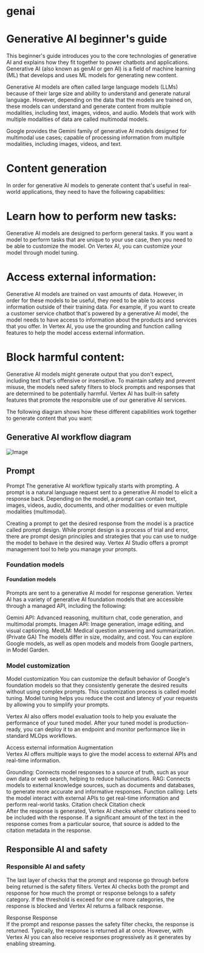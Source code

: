 # genai
<h1>Generative AI beginner's guide 
</h1>
This beginner's guide introduces you to the core technologies of generative AI and explains how they fit together to power chatbots and applications. Generative AI (also known as genAI or gen AI) is a field of machine learning (ML) that develops and uses ML models for generating new content.

Generative AI models are often called large language models (LLMs) because of their large size and ability to understand and generate natural language. 
However, depending on the data that the models are trained on, these models can understand and generate content from multiple modalities, including text, images, videos, and audio. Models that work with multiple modalities of data are called multimodal models.

Google provides the Gemini family of generative AI models designed for multimodal use cases; capable of processing information from multiple modalities, including images, videos, and text.

<h1>Content generation</h1>
In order for generative AI models to generate content that's useful in real-world applications, they need to have the following capabilities:

<h1>Learn how to perform new tasks:</h1>

Generative AI models are designed to perform general tasks. If you want a model to perform tasks that are unique to your use case, then you need to be able to customize the model. On Vertex AI, you can customize your model through model tuning.



<h1>Access external information:</h1>

Generative AI models are trained on vast amounts of data. However, in order for these models to be useful, they need to be able to access information outside of their training data. For example, if you want to create a customer service chatbot that's powered by a generative AI model, the model needs to have access to information about the products and services that you offer. In Vertex AI, you use the grounding and function calling features to help the model access external information.

<h1>Block harmful content:</h1>

Generative AI models might generate output that you don't expect, including text that's offensive or insensitive. To maintain safety and prevent misuse, the models need safety filters to block prompts and responses that are determined to be potentially harmful. Vertex AI has built-in safety features that promote the responsible use of our generative AI services.

The following diagram shows how these different capabilities work together to generate content that you want:

<h2>Generative AI workflow diagram</h2>  

![Image](https://github.com/user-attachments/assets/fa0a2785-57e9-4aa6-bd3f-306a8f884f1b)

<h2>Prompt</h2>  
Prompt	
The generative AI workflow typically starts with prompting. A prompt is a natural language request sent to a generative AI model to elicit a response back. Depending on the model, a prompt can contain text, images, videos, audio, documents, and other modalities or even multiple modalities (multimodal).

Creating a prompt to get the desired response from the model is a practice called prompt design. While prompt design is a process of trial and error, there are prompt design principles and strategies that you can use to nudge the model to behave in the desired way. Vertex AI Studio offers a prompt management tool to help you manage your prompts.

<h3>Foundation models</h3>
<h4>Foundation models</h4>
Prompts are sent to a generative AI model for response generation. Vertex AI has a variety of generative AI foundation models that are accessible through a managed API, including the following:

Gemini API: Advanced reasoning, multiturn chat, code generation, and multimodal prompts.
Imagen API: Image generation, image editing, and visual captioning.
MedLM: Medical question answering and summarization. (Private GA)
The models differ in size, modality, and cost. You can explore Google models, as well as open models and models from Google partners, in Model Garden.

<h3>Model customization</h3>
Model customization	
You can customize the default behavior of Google's foundation models so that they consistently generate the desired results without using complex prompts. This customization process is called model tuning. Model tuning helps you reduce the cost and latency of your requests by allowing you to simplify your prompts.

Vertex AI also offers model evaluation tools to help you evaluate the performance of your tuned model. After your tuned model is production-ready, you can deploy it to an endpoint and monitor performance like in standard MLOps workflows.

Access external information
Augmentation	
Vertex AI offers multiple ways to give the model access to external APIs and real-time information.

Grounding: Connects model responses to a source of truth, such as your own data or web search, helping to reduce hallucinations.
RAG: Connects models to external knowledge sources, such as documents and databases, to generate more accurate and informative responses.
Function calling: Lets the model interact with external APIs to get real-time information and perform real-world tasks.
Citation check
Citation check	
After the response is generated, Vertex AI checks whether citations need to be included with the response. If a significant amount of the text in the response comes from a particular source, that source is added to the citation metadata in the response.

<h2>Responsible AI and safety</h2>
<h3>Responsible AI and safety</h3>
The last layer of checks that the prompt and response go through before being returned is the safety filters. Vertex AI checks both the prompt and response for how much the prompt or response belongs to a safety category. If the threshold is exceed for one or more categories, the response is blocked and Vertex AI returns a fallback response.

Response
Response	
If the prompt and response passes the safety filter checks, the response is returned. Typically, the response is returned all at once. However, with Vertex AI you can also receive responses progressively as it generates by enabling streaming.
